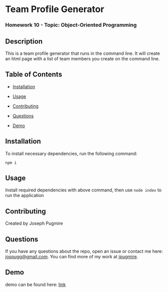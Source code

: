 # Team Profile Generator
  
  ### Homework 10 - Topic: Object-Oriented Programming

  ## Description

  This is a team profile generator that runs in the command line. It will create an html page with a list of team members you create on the command line.

  ## Table of Contents

  * [Installation](#installation)

  * [Usage](#usage)
    
  * [Contributing](#contributing)

  * [Questions](#questions)

  * [Demo](#demo)

  ## Installation

  To install necessary dependencies, run the following command:

  ```
  npm i
  ```

  ## Usage

  Install required dependencies with above command, then use ``` node index ``` to run the application

  ## Contributing

  Created by Joseph Pugmire

  ## Questions

  If you have any questions about the repo, open an issue or contact me here: jospugg@gmail.com.
  You can find more of my work at [jpugmire](https://github.com/jpugmire).

  ## Demo
  
  demo can be found here: [link](https://youtu.be/yOC2OioihUk)
  
